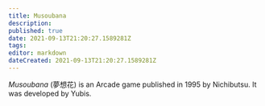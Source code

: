 ```yaml
---
title: Musoubana
description: 
published: true
date: 2021-09-13T21:20:27.1589281Z 
tags: 
editor: markdown
dateCreated: 2021-09-13T21:20:27.1589281Z
---
```

_Musoubana_ (<span lang='ja'>夢想花</span>) is an Arcade game published in 1995 by Nichibutsu.
It was developed by Yubis.
